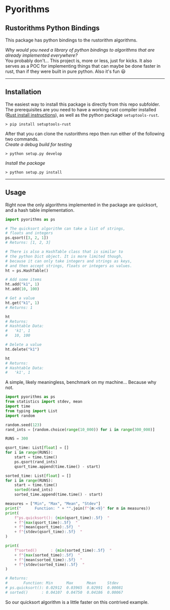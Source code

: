 Pyorithms
===========
Rustorithms Python Bindings
------------------------------

This package has python bindings to the rustorithm algorithms.  

_Why would you need a library of python bindings to algorithms that are already implemented everywhere?_  
You probably don't... This project is, more or less, just for kicks. It also serves as a POC for implementing things that can maybe be done faster in rust, than if they were built in pure python. Also it's fun 😃
 
------------
Installation
------------
The easiest way to install this package is directly from this repo subfolder. The prerequisites are you need to have a working rust compiler installed ([Rust install instructions](https://www.rust-lang.org/tools/install)), as well as the python package `setuptools-rust`.  
```shell
> pip install setuptools-rust
```
After that you can clone the rustorithms repo then run either of the following two commands.  
_Create a debug build for testing_
```shell
> python setup.py develop
```
_Install the package_
```shell
> python setup.py install
```

-----
Usage
-----
Right now the only algorithms implemented in the package are quicksort, and a hash table implementation.
```python
import pyorithms as ps

# The quicksort algorithm can take a list of strings,
# floats and integers
ps.qsort([3, 2, 1])
# Returns: [1, 2, 3]

# There is also a HashTable class that is similar to
# the python Dict object. It is more limited though,
# because it can only take integers and strings as keys,
# and then accept strings, floats or integers as values.
ht = ps.HashTable()

# Add some items
ht.add("k1", 1)
ht.add(10, 100)

# Get a value
ht.get("k1", 1)
# Returns: 1

ht
# Returns:
# Hashtable Data:
#   'k1', 1
#   10, 100

# Delete a value
ht.delete("k1")

ht
# Returns:
# Hashtable Data:
#   'k1', 1
```

A simple, likely meaningless, benchmark on my machine... Because why not.
```python
import pyorithms as ps
from statistics import stdev, mean
import time
from typing import List
import random

random.seed(123)
rand_ints = [random.choice(range(10_000)) for i in range(300_000)]

RUNS = 300

qsort_time: List[float] = []
for i in range(RUNS):
    start = time.time()
    ps.qsort(rand_ints)
    qsort_time.append(time.time() - start)

sorted_time: List[float] = []
for i in range(RUNS):
    start = time.time()
    sorted(rand_ints)
    sorted_time.append(time.time() - start)

measures = ["Min", "Max", "Mean", "Stdev"]
print("      Function: " + "".join(f"{m:<9}" for m in measures))
print(
    f"ps.quicksort(): {min(qsort_time):.5f}  "
    + f"{max(qsort_time):.5f}  "
    + f"{mean(qsort_time):.5f}  "
    + f"{stdev(qsort_time):.5f}  "
)

print(
    f"sorted()      : {min(sorted_time):.5f}  "
    + f"{max(sorted_time):.5f}  "
    + f"{mean(sorted_time):.5f}  "
    + f"{stdev(sorted_time):.5f}  "
)

# Returns:
#       Function: Min      Max      Mean     Stdev
# ps.quicksort(): 0.02912  0.03965  0.02991  0.00081
# sorted()      : 0.04107  0.04750  0.04186  0.00067
```

So our quicksort algorithm is a little faster on this contrived example.
